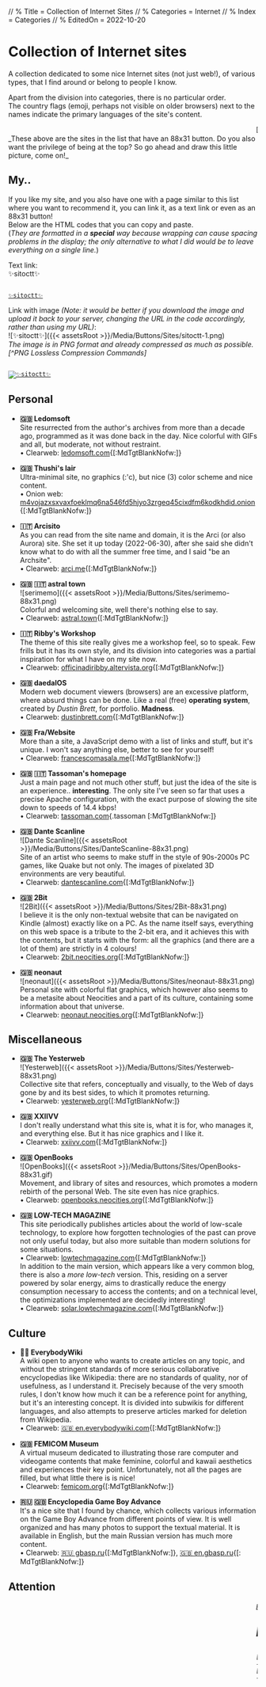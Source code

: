 // % Title = Collection of Internet Sites
// % Categories = Internet
// % Index = Categories
// % EditedOn = 2022-10-20

# Collection of Internet sites

A collection dedicated to some nice Internet sites (not just web!), of various types, that I find around or belong to people I know.

Apart from the division into categories, there is no particular order.  
The country flags (emoji, perhaps not visible on older browsers) next to the names indicate the primary languages ​​of the site's content.

<div markdown="1" id="SitesList" class="NoImgCenter NoLinkLink ImgShiftedH Pixelated">

<marquee markdown="1">
[![✨sitoctt✨]({{< assetsRoot >}}/Media/Buttons/Sites/sitoctt-1.png)](#-Il-mio) 
[![serimemo]({{< assetsRoot >}}/Media/Buttons/Sites/serimemo-88x31.png)](#-s-a-1) 
[![Dante Scanline]({{< assetsRoot >}}/Media/Buttons/Sites/DanteScanline-88x31.png)](#-s-a-2) 
[![2Bit]({{< assetsRoot >}}/Media/Buttons/Sites/2Bit-88x31.png)](#-s-a-3) 
[![neonaut]({{< assetsRoot >}}/Media/Buttons/Sites/neonaut-88x31.png)](#-s-a-4) 
[![Yesterweb]({{< assetsRoot >}}/Media/Buttons/Sites/Yesterweb-88x31.png)](#-s-a-5) 
[![OpenBooks]({{< assetsRoot >}}/Media/Buttons/Sites/OpenBooks-88x31.gif)](#-s-a-6) 
</marquee>  
_These above are the sites in the list that have an 88x31 button. Do you also want the privilege of being at the top? So go ahead and draw this little picture, come on!_

## My..

If you like my site, and you also have one with a page similar to this list where you want to recommend it, you can link it, as a text link or even as an 88x31 button!  
Below are the HTML codes that you can copy and paste.  
(_They are formatted in a **special** way because wrapping can cause spacing problems in the display; the only alternative to what I did would be to leave everything on a single line._)

Text link:  
✨sitoctt✨  
<pre class="CodeScroll"><code>
<a
	href="https://sitoctt.octt.eu.org"
	target="_blank" rel="noopener nofollow"
>✨sitoctt✨</a>
</code></pre>

Link with image _(Note: it would be better if you download the image and upload it back to your server, changing the URL in the code accordingly, rather than using my URL)_:  
![✨sitoctt✨]({{< assetsRoot >}}/Media/Buttons/Sites/sitoctt-1.png)  
_The image is in PNG format and already compressed as much as possible.[^PNG Lossless Compression Commands]_  
<pre class="CodeScroll"><code>
<a
	href="https://sitoctt.octt.eu.org"
	target="_blank" rel="noopener nofollow"
><img
	style="image-rendering:pixelated; -ms-interpolation-mode:nearest-neighbor;"
	alt="✨sitoctt✨" title="✨sitoctt✨"
	src="https://octtspacc.gitlab.io/sitoctt-assets/Media/Buttons/Sites/sitoctt-1.png"
></a>
</code></pre>

## Personal

- **🇬🇧 Ledomsoft**  
Site resurrected from the author's archives from more than a decade ago, programmed as it was done back in the day. Nice colorful with GIFs and all, but moderate, not without restraint.  
	• Clearweb: [ledomsoft.com](https://ledomsoft.com){[:MdTgtBlankNofw:]}

- **🇬🇧 Thushi's lair**  
Ultra-minimal site, no graphics (:'c), but nice (3) color scheme and nice content.  
	• Onion web: [m4vojazxsxvaxfoeklmq6na546fd5hjyo3zrgeq45cixdfm6kodkhdid.onion](http://m4vojazxsxvaxfoeklmq6na546fd5hjyo3zrgeq45cixdfm6kodkhdid.onion){[:MdTgtBlankNofw:]}

- **🇮🇹 Arcisito**  
As you can read from the site name and domain, it is the Arci (or also Aurora) site. She set it up today (2022-06-30), after she said she didn't know what to do with all the summer free time, and I said "be an Archsite".  
	• Clearweb: [arci.me](https://arci.me){[:MdTgtBlankNofw:]} <!-- [auroraviola.eu.org](https://auroraviola.eu.org){[:MdTgtBlankNofw :]} -->

- <b id="-s-a-1">🇬🇧 🇮🇹 astral town</b>  
![serimemo]({{< assetsRoot >}}/Media/Buttons/Sites/serimemo-88x31.png)  
Colorful and welcoming site, well there's nothing else to say.  
	• Clearweb: [astral.town](https://astral.town){[:MdTgtBlankNofw:]}

- **🇮🇹 Ribby's Workshop**  
The theme of this site really gives me a workshop feel, so to speak. Few frills but it has its own style, and its division into categories was a partial inspiration for what I have on my site now.  
	• Clearweb: [officinadiribby.altervista.org](https://officinadiribby.altervista.org){[:MdTgtBlankNofw:]}

- **🇬🇧 daedalOS**  
Modern web document viewers (browsers) are an excessive platform, where absurd things can be done. Like a real (free) **operating system**, created by _Dustin Brett_, for portfolio. **Madness**.  
	• Clearweb: [dustinbrett.com](https://dustinbrett.com){[:MdTgtBlankNofw:]}

- **🇬🇧 Fra/Website**  
More than a site, a JavaScript demo with a list of links and stuff, but it's unique. I won't say anything else, better to see for yourself!  
	• Clearweb: [francescomasala.me](https://francescomasala.me){[:MdTgtBlankNofw:]}

- **🇬🇧 🇮🇹 Tassoman's homepage**  
Just a main page and not much other stuff, but just the idea of ​​the site is an experience.. **interesting**. The only site I've seen so far that uses a precise Apache configuration, with the exact purpose of slowing the site down to speeds of 14.4 kbps!  
	• Clearweb: [tassoman.com](https://tassoman.com){.tassoman [:MdTgtBlankNofw:]}

- <b id="-s-a-2">🇬🇧 Dante Scanline</b>  
![Dante Scanline]({{< assetsRoot >}}/Media/Buttons/Sites/DanteScanline-88x31.png)  
Site of an artist who seems to make stuff in the style of 90s-2000s PC games, like Quake but not only. The images of pixelated 3D environments are very beautiful.  
	• Clearweb: [dantescanline.com](https://dantescanline.com){[:MdTgtBlankNofw:]}

- <b id="-s-a-3">🇬🇧 2Bit</b>  
![2Bit]({{< assetsRoot >}}/Media/Buttons/Sites/2Bit-88x31.png)  
I believe it is the only non-textual website that can be navigated on Kindle (almost) exactly like on a PC. As the name itself says, everything on this web space is a tribute to the 2-bit era, and it achieves this with the contents, but it starts with the form: all the graphics (and there are a lot of them) are strictly in 4 colours!  
	• Clearweb: [2bit.neocities.org](https://2bit.neocities.org){[:MdTgtBlankNofw:]}

- <b id="-s-a-4">🇬🇧 neonaut</b>  
![neonaut]({{< assetsRoot >}}/Media/Buttons/Sites/neonaut-88x31.png)  
Personal site with colorful flat graphics, which however also seems to be a metasite about Neocities and a part of its culture, containing some information about that universe.  
	• Clearweb: [neonaut.neocities.org](https://neonaut.neocities.org){[:MdTgtBlankNofw:]}

## Miscellaneous

- <b id="-s-a-5">🇬🇧 The Yesterweb</b>  
![Yesterweb]({{< assetsRoot >}}/Media/Buttons/Sites/Yesterweb-88x31.png)  
Collective site that refers, conceptually and visually, to the Web of days gone by and its best sides, to which it promotes returning.  
	• Clearweb: [yesterweb.org](https://yesterweb.org){[:MdTgtBlankNofw:]}

- **🇬🇧 XXIIVV**  
I don't really understand what this site is, what it is for, who manages it, and everything else. But it has nice graphics and I like it.  
	• Clearweb: [xxiivv.com](https://xxiivv.com){[:MdTgtBlankNofw:]}

- <b id="-s-a-6">🇬🇧 OpenBooks</b>  
![OpenBooks]({{< assetsRoot >}}/Media/Buttons/Sites/OpenBooks-88x31.gif)  
Movement, and library of sites and resources, which promotes a modern rebirth of the personal Web. The site even has nice graphics.  
	• Clearweb: [openbooks.neocities.org](https://openbooks.neocities.org){[:MdTgtBlankNofw:]}

- **🇬🇧 LOW-TECH MAGAZINE**  
This site periodically publishes articles about the world of low-scale technology, to explore how forgotten technologies of the past can prove not only useful today, but also more suitable than modern solutions for some situations.  
	• Clearweb: [lowtechmagazine.com](https://lowtechmagazine.com){[:MdTgtBlankNofw:]}  
In addition to the main version, which appears like a very common blog, there is also a _more low-tech_ version. This, residing on a server powered by solar energy, aims to drastically reduce the energy consumption necessary to access the contents; and on a technical level, the optimizations implemented are decidedly interesting!  
	• Clearweb: [solar.lowtechmagazine.com](https://solar.lowtechmagazine.com){[:MdTgtBlankNofw:]}

## Culture

- **🏳️‍🌈 EverybodyWiki**  
A wiki open to anyone who wants to create articles on any topic, and without the stringent standards of more serious collaborative encyclopedias like Wikipedia: there are no standards of quality, nor of usefulness, as I understand it. Precisely because of the very smooth rules, I don't know how much it can be a reference point for anything, but it's an interesting concept. It is divided into subwikis for different languages, and also attempts to preserve articles marked for deletion from Wikipedia.  
	• Clearweb: [🇬🇧 en.everybodywiki.com](https://en.everybodywiki.com/Everybodywiki:Welcome){[:MdTgtBlankNofw:]}

- **🇬🇧 FEMICOM Museum**  
A virtual museum dedicated to illustrating those rare computer and videogame contents that make feminine, colorful and kawaii aesthetics and experiences their key point. Unfortunately, not all the pages are filled, but what little there is is nice!  
	• Clearweb: [femicom.org](http://femicom.org){[:MdTgtBlankNofw:]}

- **🇷🇺 🇬🇧 Encyclopedia Game Boy Advance**  
It's a nice site that I found by chance, which collects various information on the Game Boy Advance from different points of view. It is well organized and has many photos to support the textual material. It is available in English, but the main Russian version has much more content.  
	• Clearweb: [🇷🇺 gbasp.ru](https://gbasp.ru){[:MdTgtBlankNofw:]}, [🇬🇧 en.gbasp.ru](https://en.gbasp.ru){[: MdTgtBlankNofw:]}

</div>

## Attention

<marquee><i>But, oh you people who are silly, damn, don't put important text in the infernal <marquee> tag, which can't be read and gives you a headache!</i></marquee>

## [:HNotesRefsHTML:]

[^Lossless PNG Compression Commands]: The best way to reduce PNG images to the smallest possible size, without losing even a single pixel of quality, is to use these two commands together (keeping in mind to evaluate on a case-by-case basis, as images already very small can actually in certain cases be inflated by one or the other command):
<code markdown="1">
[pngcrush](https://pmt.sourceforge.io/pngcrush){[:MdTgtBlank:]} -brute -reduce IN.PNG OUT.PNG;
[pngquant](https://pngquant.org){[:MdTgtBlank:]} -v --strip --speed=1 --quality=100-100 -o OUT.PNG IN.PNG</code>